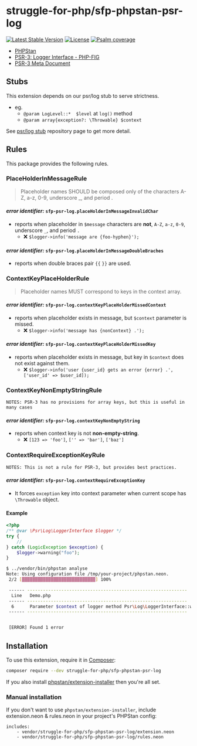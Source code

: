 # struggle-for-php/sfp-phpstan-psr-log

[![Latest Stable Version](https://poser.pugx.org/struggle-for-php/sfp-phpstan-psr-log/v/stable)](https://packagist.org/packages/struggle-for-php/sfp-phpstan-psr-log)
[![License](https://poser.pugx.org/struggle-for-php/sfp-phpstan-psr-log/license)](https://packagist.org/packages/struggle-for-php/sfp-phpstan-psr-log)
[![Psalm coverage](https://shepherd.dev/github/struggle-for-php/sfp-phpstan-psr-log/coverage.svg)](https://shepherd.dev/github/struggle-for-php/sfp-phpstan-psr-log)

* [PHPStan](https://phpstan.org/)
* [PSR-3: Logger Interface - PHP-FIG](https://www.php-fig.org/psr/psr-3/)
* [PSR-3 Meta Document](https://www.php-fig.org/psr/psr-3/meta/)

## Stubs

This extension depends on our psr/log stub to serve strictness.

* eg.
  * `@param LogLevel::*  $level` at `log()` method
  * `@param array{exception?: \Throwable} $context`

See [psr/log stub](https://github.com/struggle-for-php/sfp-stubs-psr-log) repository page to get more detail.

## Rules

This package provides the following rules.

### PlaceHolderInMessageRule

> Placeholder names SHOULD be composed only of the characters A-Z, a-z, 0-9, underscore _, and period .

#### _error identifier:_ `sfp-psr-log.placeHolderInMessageInvalidChar`

* reports when placeholder in `$message` characters are **not**, `A-Z`, `a-z`, `0-9`, underscore `_`, and period `.`
  * :x: `$logger->info('message are {foo-hyphen}');`

#### _error identifier:_ `sfp-psr-log.placeHolderInMessageDoubleBraches`

* reports when double braces pair `{{` `}}` are used.

### ContextKeyPlaceHolderRule

> Placeholder names MUST correspond to keys in the context array.

#### _error identifier:_ `sfp-psr-log.contextKeyPlaceHolderMissedContext`

* reports when placeholder exists in message, but `$context` parameter is missed.
  * :x: `$logger->info('message has {nonContext} .');`

#### _error identifier:_ `sfp-psr-log.contextKeyPlaceHolderMissedKey`

* reports when placeholder exists in message, but key in `$context` does not exist against them.
  * :x: `$logger->info('user {user_id} gets an error {error} .', ['user_id' => $user_id]);`

### ContextKeyNonEmptyStringRule

`NOTES: PSR-3 has no provisions for array keys, but this is useful in many cases`

#### _error identifier:_ `sfp-psr-log.contextKeyNonEmptyString`

* reports when context key is not **non-empty-string**.
  * :x: `[123 => 'foo']`, `['' => 'bar']`, `['baz']`

### ContextRequireExceptionKeyRule

`NOTES: This is not a rule for PSR-3, but provides best practices.`

#### _error identifier:_ `sfp-psr-log.contextRequireExceptionKey`

* It forces `exception` key into context parameter when current scope has `\Throwable` object.

#### Example

```php
<?php
/** @var \Psr\Log\LoggerInterface $logger */
try {
    // 
} catch (LogicException $exception) {
    $logger->warning("foo");
}
```

```sh
$ ../vendor/bin/phpstan analyse
Note: Using configuration file /tmp/your-project/phpstan.neon.
 2/2 [▓▓▓▓▓▓▓▓▓▓▓▓▓▓▓▓▓▓▓▓▓▓▓▓▓▓▓▓] 100%

 ------ -------------------------------------------------------------
  Line   Demo.php
 ------ -------------------------------------------------------------
  6      Parameter $context of logger method Psr\Log\LoggerInterface::warning() requires \'exception\' key. Current scope has Throwable variable - $exception
 ------ -------------------------------------------------------------


 [ERROR] Found 1 error
```

## Installation

To use this extension, require it in [Composer](https://getcomposer.org/):

```bash
composer require --dev struggle-for-php/sfp-phpstan-psr-log
```

If you also install [phpstan/extension-installer](https://github.com/phpstan/extension-installer) then you're all set.

### Manual installation

If you don't want to use `phpstan/extension-installer`, include extension.neon & rules.neon in your project's PHPStan config:

```neon
includes:
    - vendor/struggle-for-php/sfp-phpstan-psr-log/extension.neon
    - vendor/struggle-for-php/sfp-phpstan-psr-log/rules.neon
```
